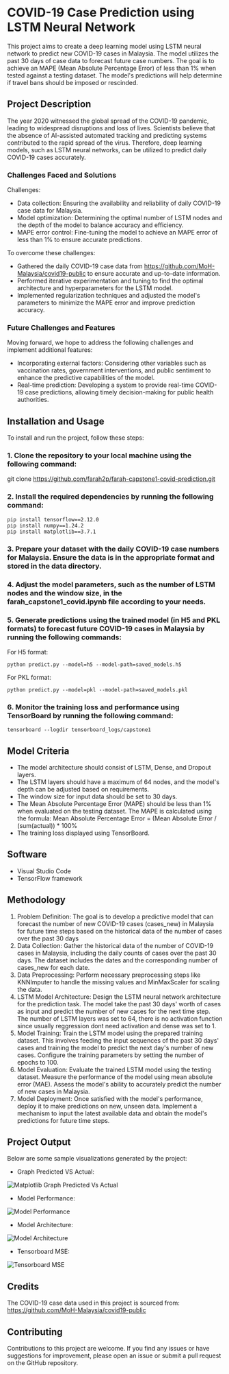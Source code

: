 # COVID-19 Case Prediction using LSTM Neural Network
This project aims to create a deep learning model using LSTM neural network to predict new COVID-19 cases in Malaysia. The model utilizes the past 30 days of case data to forecast future case numbers. The goal is to achieve an MAPE (Mean Absolute Percentage Error) of less than 1% when tested against a testing dataset. The model's predictions will help determine if travel bans should be imposed or rescinded.
## Project Description
The year 2020 witnessed the global spread of the COVID-19 pandemic, leading to widespread disruptions and loss of lives. Scientists believe that the absence of AI-assisted automated tracking and predicting systems contributed to the rapid spread of the virus. Therefore, deep learning models, such as LSTM neural networks, can be utilized to predict daily COVID-19 cases accurately.
### Challenges Faced and Solutions
Challenges:
- Data collection: Ensuring the availability and reliability of daily COVID-19 case data for Malaysia.
- Model optimization: Determining the optimal number of LSTM nodes and the depth of the model to balance accuracy and efficiency.
- MAPE error control: Fine-tuning the model to achieve an MAPE error of less than 1% to ensure accurate predictions.

To overcome these challenges:
- Gathered the daily COVID-19 case data from https://github.com/MoH-Malaysia/covid19-public to ensure accurate and up-to-date information.
- Performed iterative experimentation and tuning to find the optimal architecture and hyperparameters for the LSTM model.
- Implemented regularization techniques and adjusted the model's parameters to minimize the MAPE error and improve prediction accuracy.
### Future Challenges and Features
Moving forward, we hope to address the following challenges and implement additional features:
- Incorporating external factors: Considering other variables such as vaccination rates, government interventions, and public sentiment to enhance the predictive capabilities of the model.
- Real-time prediction: Developing a system to provide real-time COVID-19 case predictions, allowing timely decision-making for public health authorities.
## Installation and Usage
To install and run the project, follow these steps:
### 1. Clone the repository to your local machine using the following command:
git clone https://github.com/farah2p/farah-capstone1-covid-prediction.git
### 2. Install the required dependencies by running the following command:
```shell
pip install tensorflow==2.12.0
pip install numpy==1.24.2
pip install matplotlib==3.7.1
```
### 3. Prepare your dataset with the daily COVID-19 case numbers for Malaysia. Ensure the data is in the appropriate format and stored in the data directory.
### 4. Adjust the model parameters, such as the number of LSTM nodes and the window size, in the farah_capstone1_covid.ipynb file according to your needs.
### 5. Generate predictions using the trained model (in H5 and PKL formats) to forecast future COVID-19 cases in Malaysia by running the following commands:
For H5 format:
```shell
python predict.py --model=h5 --model-path=saved_models.h5
```
For PKL format:
```shell
python predict.py --model=pkl --model-path=saved_models.pkl
```
### 6. Monitor the training loss and performance using TensorBoard by running the following command:
```shell
tensorboard --logdir tensorboard_logs/capstone1
```
## Model Criteria
- The model architecture should consist of LSTM, Dense, and Dropout layers.
- The LSTM layers should have a maximum of 64 nodes, and the model's depth can be adjusted based on requirements.
- The window size for input data should be set to 30 days.
- The Mean Absolute Percentage Error (MAPE) should be less than 1% when evaluated on the testing dataset. The MAPE is calculated using the formula:
  Mean Absolute Percentage Error = (Mean Absolute Error / (sum(actual)) * 100%
- The training loss displayed using TensorBoard.
## Software
- Visual Studio Code
- TensorFlow framework
## Methodology
1) Problem Definition: The goal is to develop a predictive model that can forecast the number of new COVID-19 cases (cases_new) in Malaysia for future time steps based on the historical data of the number of cases over the past 30 days
2) Data Collection: Gather the historical data of the number of COVID-19 cases in Malaysia, including the daily counts of cases over the past 30 days. The dataset includes the dates and the corresponding number of cases_new for each date.
3) Data Preprocessing: Perform necessary preprocessing steps like KNNImputer to handle the missing values and MinMaxScaler for scaling the data.
4) LSTM Model Architecture: Design the LSTM neural network architecture for the prediction task. The model take the past 30 days' worth of cases as input and predict the number of new cases for the next time step. The number of LSTM layers was set to 64, there is no activation function since usually reggression dont need activation and dense was set to 1.
5) Model Training: Train the LSTM model using the prepared training dataset. This involves feeding the input sequences of the past 30 days' cases and training the model to predict the next day's number of new cases. Configure the training parameters by setting the number of epochs to 100.
6) Model Evaluation: Evaluate the trained LSTM model using the testing dataset. Measure the performance of the model using  mean absolute error (MAE). Assess the model's ability to accurately predict the number of new cases in Malaysia.
7) Model Deployment: Once satisfied with the model's performance, deploy it to make predictions on new, unseen data. Implement a mechanism to input the latest available data and obtain the model's predictions for future time steps.
## Project Output
Below are some sample visualizations generated by the project:
- Graph Predicted VS Actual:

![Matplotlib Graph Predicted Vs Actual](farah-graph-predicted-vs-actual.png)

- Model Performance:

![Model Performance](farah-model-performance.png)

- Model Architecture:

![Model Architecture](farah-model-summary.png)

- Tensorboard MSE:

![Tensorboard MSE](farah-tensorboard-MSE.png)

## Credits
The COVID-19 case data used in this project is sourced from:
https://github.com/MoH-Malaysia/covid19-public
## Contributing
Contributions to this project are welcome. If you find any issues or have suggestions for improvement, please open an issue or submit a pull request on the GitHub repository.
